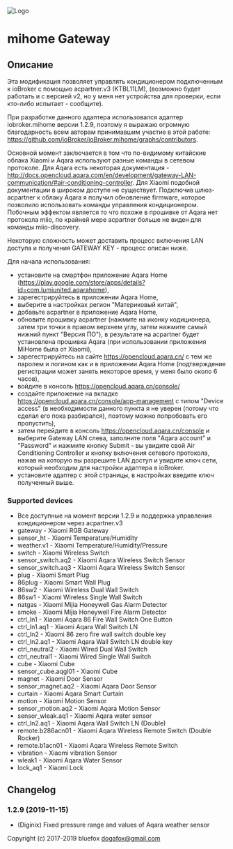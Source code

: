![Logo](admin/mihome.png)
# mihome Gateway


## Описание
        
  Эта модификация  позволяет управлять кондиционером подключенным к ioBroker с помощью acpartner.v3 (KTBL11LM), (возможно будет работать и с версией v2, но у меня нет устройства для проверки, если кто-либо испытает - сообщите).
  
  При разработке данного адаптера использовался адаптер iobroker.mihome версии 1.2.9, поэтому я выражаю огромную благодарность всем авторам принимавшим участие в этой работе: https://github.com/ioBroker/ioBroker.mihome/graphs/contributors.
  
  Основной момент заключается в том что по-видимому китайские облака Xiaomi и Aqara используют разные команды в сетевом протоколе. Для Aqara есть некоторая документация - http://docs.opencloud.aqara.com/en/development/gateway-LAN-communication/#air-conditioning-controller. Для Xiaomi подобной документации в широком доступе не существует. Подключив шлюз-acpartner к облаку Aqara я получил обновление firmware, которое позволило использовать команды управления кондиционером. Побочным эффектом является то что похоже в прошивке от Aqara нет протокола miio, по крайней мере acpartner больше не виден для команды miio-discovery.
  
  Некоторую сложность может доставить процесс включения LAN доступа и получения GATEWAY KEY - процесс описан ниже.
  
  Для начала использования:
  - установите на смартфон приложение Aqara Home (https://play.google.com/store/apps/details?id=com.lumiunited.aqarahome),
  - зарегестрируйтесь в приложении Aqara Home,
  - выберите в настройках регион "Материковый китай",
  - добавьте acpartner в приложение Aqara Home,
  - обновите прошивку acpartner (нажмите на иконку кодиционера, затем три точки в правом верхнем углу, затем нажмите самый нижний пункт     "Версия ПО"), в результате на acpartner будет установлена прошивка Aqara (при использовании приложения MiHome была от Xiaomi),
  - зарегестрируйтесь на сайте https://opencloud.aqara.cn/ с тем же паролем и логином как и в приложении Aqara Home (подтверждение     регистрации может занять некоторое время, у меня было около 6 часов),
  - войдите в консоль https://opencloud.aqara.cn/console/
  - создайте приложение на вкладке https://opencloud.aqara.cn/console/app-management с типом "Device access" (в необходимости данного пункта я не уверен (потому что сделал его пока разбирался), поэтому можно попробовать его пропустить),
  - затем перейдите в консоль https://opencloud.aqara.cn/console и выберите Gateway LAN слева, заполните поля "Aqara account" и "Password" и нажмите кнопку Submit - вы увидите свой Air Conditioning Controller и кнопку включения сетевого протокола, нажав на которую вы разрешите LAN доступ и увидите ключ сети, который необходим для настройки адаптера в ioBroker.
  - установите адаптер с этой страницы, в настройках введите ключ полученный выше.
  
  
  
  

### Supported devices
- Все доступные на момент версии 1.2.9 и поддержка управления кондиционером через acpartner.v3
- gateway -           Xiaomi RGB Gateway
- sensor_ht -         Xiaomi Temperature/Humidity
- weather.v1 -        Xiaomi Temperature/Humidity/Pressure
- switch -            Xiaomi Wireless Switch
- sensor_switch.aq2 - Xiaomi Aqara Wireless Switch Sensor
- sensor_switch.aq3 - Xiaomi Aqara Wireless Switch Sensor
- plug -              Xiaomi Smart Plug
- 86plug -            Xiaomi Smart Wall Plug
- 86sw2 -             Xiaomi Wireless Dual Wall Switch
- 86sw1 -             Xiaomi Wireless Single Wall Switch
- natgas -            Xiaomi Mijia Honeywell Gas Alarm Detector
- smoke -             Xiaomi Mijia Honeywell Fire Alarm Detector
- ctrl_ln1 -          Xiaomi Aqara 86 Fire Wall Switch One Button
- ctrl_ln1.aq1 -      Xiaomi Aqara Wall Switch LN
- ctrl_ln2 -          Xiaomi 86 zero fire wall switch double key
- ctrl_ln2.aq1 -      Xiaomi Aqara Wall Switch LN double key
- ctrl_neutral2 -     Xiaomi Wired Dual Wall Switch
- ctrl_neutral1 -     Xiaomi Wired Single Wall Switch
- cube -              Xiaomi Cube
- sensor_cube.aqgl01 - Xiaomi Cube
- magnet -            Xiaomi Door Sensor
- sensor_magnet.aq2 - Xiaomi Aqara Door Sensor
- curtain -           Xiaomi Aqara Smart Curtain
- motion -            Xiaomi Motion Sensor
- sensor_motion.aq2 - Xiaomi Aqara Motion Sensor
- sensor_wleak.aq1 -  Xiaomi Aqara water sensor
- ctrl_ln2.aq1 -      Xiaomi Aqara Wall Switch LN (Double)
- remote.b286acn01 -  Xiaomi Aqara Wireless Remote Switch (Double Rocker)
- remote.b1acn01 -    Xiaomi Aqara Wireless Remote Switch
- vibration -         Xiaomi vibration Sensor
- wleak1 -            Xiaomi Aqara Water Sensor
- lock_aq1 -          Xiaomi Lock

## Changelog
### 1.2.9 (2019-11-15)
* (Diginix) Fixed pressure range and values of Aqara weather sensor


Copyright (c) 2017-2019 bluefox <dogafox@gmail.com>
